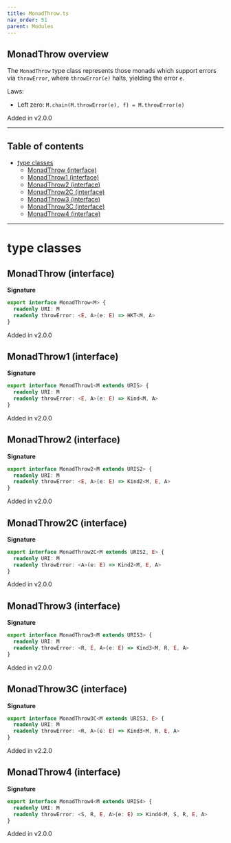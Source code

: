 ```yaml
---
title: MonadThrow.ts
nav_order: 51
parent: Modules
---
```


## MonadThrow overview

The `MonadThrow` type class represents those monads which support errors via
`throwError`, where `throwError(e)` halts, yielding the error `e`.

Laws:

- Left zero: `M.chain(M.throwError(e), f) = M.throwError(e)`

Added in v2.0.0

---

<h2 class="text-delta">Table of contents</h2>

- [type classes](#type-classes)
  - [MonadThrow (interface)](#monadthrow-interface)
  - [MonadThrow1 (interface)](#monadthrow1-interface)
  - [MonadThrow2 (interface)](#monadthrow2-interface)
  - [MonadThrow2C (interface)](#monadthrow2c-interface)
  - [MonadThrow3 (interface)](#monadthrow3-interface)
  - [MonadThrow3C (interface)](#monadthrow3c-interface)
  - [MonadThrow4 (interface)](#monadthrow4-interface)

---

# type classes

## MonadThrow (interface)

**Signature**

```ts
export interface MonadThrow<M> {
  readonly URI: M
  readonly throwError: <E, A>(e: E) => HKT<M, A>
}
```

Added in v2.0.0

## MonadThrow1 (interface)

**Signature**

```ts
export interface MonadThrow1<M extends URIS> {
  readonly URI: M
  readonly throwError: <E, A>(e: E) => Kind<M, A>
}
```

Added in v2.0.0

## MonadThrow2 (interface)

**Signature**

```ts
export interface MonadThrow2<M extends URIS2> {
  readonly URI: M
  readonly throwError: <E, A>(e: E) => Kind2<M, E, A>
}
```

Added in v2.0.0

## MonadThrow2C (interface)

**Signature**

```ts
export interface MonadThrow2C<M extends URIS2, E> {
  readonly URI: M
  readonly throwError: <A>(e: E) => Kind2<M, E, A>
}
```

Added in v2.0.0

## MonadThrow3 (interface)

**Signature**

```ts
export interface MonadThrow3<M extends URIS3> {
  readonly URI: M
  readonly throwError: <R, E, A>(e: E) => Kind3<M, R, E, A>
}
```

Added in v2.0.0

## MonadThrow3C (interface)

**Signature**

```ts
export interface MonadThrow3C<M extends URIS3, E> {
  readonly URI: M
  readonly throwError: <R, A>(e: E) => Kind3<M, R, E, A>
}
```

Added in v2.2.0

## MonadThrow4 (interface)

**Signature**

```ts
export interface MonadThrow4<M extends URIS4> {
  readonly URI: M
  readonly throwError: <S, R, E, A>(e: E) => Kind4<M, S, R, E, A>
}
```

Added in v2.0.0
